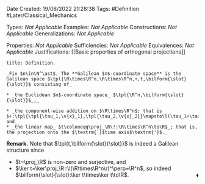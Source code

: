 <div class="topSpace"></div>

Date Created: 19/08/2022 21:28:38
Tags: #Definition #Later/Classical_Mechanics

Types: _Not Applicable_
Examples: _Not Applicable_
Constructions: _Not Applicable_
Generalizations: _Not Applicable_

Properties: _Not Applicable_
Sufficiencies: _Not Applicable_
Equivalences: _Not Applicable_
Justifications: [[Basic properties of orthogonal projections]]

``` ad-Definition
title: Definition.

_Fix $n\in\N^\ast$. The **Galilean $n$-coordinate space** is the Galilean space $\tpl{\R\times\R^n,\R\times\R^n,+,t,\bilform{\slot}{\slot}}$ consisting of_

* _the Euclidean $n$-coordinate space_ $\tpl{\R^n,\bilform{\slot}{\slot}}$_,_

* _the component-wise addition on $\R\times\R^n$; that is $+:\tpl{\tpl{\tau_1,\v{x}_1},\tpl{\tau_2,\v{x}_2}}\mapsto\l(\tau_1+\tau_2,\v{x}_1+\v{x}_2\r)$, and_
* _the linear map_ $t\coloneqq\proj_\R\!:\R\times\R^n\to\R$_; that is, the projection onto the $\textrm{`}$time axis$\textrm{'}$._

```

**Remark.** Note that $\tpl{t,\bilform{\slot}{\slot}}$ is indeed a Galilean structure since
* $t=\proj_\R$ is non-zero and surjective, and
* $\ker t=\ker\proj_\R=\l(\R\times\R^n\r)^\perp=\R^n$, so indeed $\bilform{\slot}{\slot}:\ker t\times\ker t\to\R$.<span style="float:right;">$\blacklozenge$</span>
